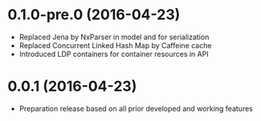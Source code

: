 # 0.1.0-pre.0 (2016-04-23)
- Replaced Jena by NxParser in model and for serialization
- Replaced Concurrent Linked Hash Map by Caffeine cache
- Introduced LDP containers for container resources in API

# 0.0.1 (2016-04-23)
- Preparation release based on all prior developed and working features